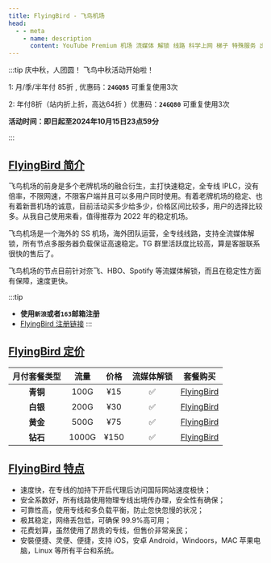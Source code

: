 ```yaml
---
title: FlyingBird - 飞鸟机场
head:
  - - meta
    - name: description
      content: YouTube Premium 机场 流媒体 解锁 线路 科学上网 梯子 特殊服务 出国服务 奈飞 Netflix 迪士尼 YouTube 油管 hulu FlyingBird Bridge the Wise HBO Max Spotify 奈飞小铺 银河录像局
---
```


:::tip 庆中秋，人团圆！ 飞鸟中秋活动开始啦！

1: 月/季/半年付 85折 , 优惠码：**`24GQ85`** 可重复使用3次

2: 年付8折（站内折上折，高达64折 ）优惠码：**`24GQ80`** 可重复使用3次

**活动时间：即日起至2024年10月15日23点59分**

:::
<Links :items="[
{ name: 'FlyingBird 注册链接', icon:'https://flyingbirdlimo.com/wp-content/uploads/2022/03/Flying-Bird-Logo-cropped.png', link: 'https://fbinv01.fbaff.cc/auth/register?code=RZP3' },
]" />

## [FlyingBird 简介](https://fbinv01.fbaff.cc/auth/register?code=RZP3)

飞鸟机场的前身是多个老牌机场的融合衍生，主打快速稳定，全专线 IPLC，没有倍率，不限网速，不限客户端并且可以多用户同时使用。有着老牌机场的稳定、也有着新晋机场的诚意，目前活动买多少给多少，价格区间比较多，用户的选择比较多。从我自己使用来看，值得推荐为 2022 年的稳定机场。

飞鸟机场是一个海外的 SS 机场，海外团队运营，全专线线路，支持全流媒体解锁，所有节点多服务器负载保证高速稳定。TG 群里活跃度比较高，算是客服联系很快的售后了。

飞鸟机场的节点目前针对奈飞、HBO、Spotify 等流媒体解锁，而且在稳定性方面有保障，速度更快。

:::tip

- **使用`新浪`或者`163`邮箱注册**
- [FlyingBird 注册链接](https://fbinv01.fbaff.cc/auth/register?code=RZP3)
  :::

## [FlyingBird 定价](https://fbinv01.fbaff.cc/auth/register?code=RZP3)

| 月付套餐类型 | 流量  | 价格 | 流媒体解锁 |                            套餐购买                            |
| :----------: | :---: | :--: | :--------: | :------------------------------------------------------------: |
|   **青铜**   | 100G  | ¥15  |     ✅     | [FlyingBird](https://fbinv01.fbaff.cc/auth/register?code=RZP3) |
|   **白银**   | 200G  | ¥30  |     ✅     | [FlyingBird](https://fbinv01.fbaff.cc/auth/register?code=RZP3) |
|   **黄金**   | 500G  | ¥75  |     ✅     | [FlyingBird](https://fbinv01.fbaff.cc/auth/register?code=RZP3) |
|   **钻石**   | 1000G | ¥150 |     ✅     | [FlyingBird](https://fbinv01.fbaff.cc/auth/register?code=RZP3) |

## [FlyingBird 特点](https://fbinv01.fbaff.cc/auth/register?code=RZP3)

- 速度快，在专线的加持下开启代理后访问国际网站速度极快；
- 安全系数好，所有线路使用物理专线出境传办理，安全性有确保；
- 可靠性高，使用专线和多负载平衡，防止忽快忽慢的状况；
- 极其稳定，网络丢包低，可确保 99.9%高可用；
- 花费划算，虽然使用了昂贵的专线，但售价非常亲民；
- 安裝便捷、灵便、便捷，支持 iOS，安卓 Android，Windoors，MAC 苹果电脑，Linux 等所有平台和系统。
